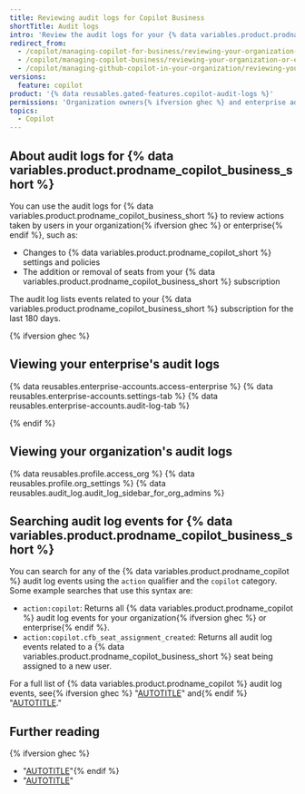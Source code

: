 ```yaml
---
title: Reviewing audit logs for Copilot Business
shortTitle: Audit logs
intro: 'Review the audit logs for your {% data variables.product.prodname_copilot_business_short %} subscription to understand what actions have been taken by which users.'
redirect_from:
  - /copilot/managing-copilot-for-business/reviewing-your-organization-or-enterprises-audit-logs-for-copilot-for-business
  - /copilot/managing-copilot-business/reviewing-your-organization-or-enterprises-audit-logs-for-copilot-business
  - /copilot/managing-github-copilot-in-your-organization/reviewing-your-organization-or-enterprises-audit-logs-for-copilot-business
versions:
  feature: copilot
product: '{% data reusables.gated-features.copilot-audit-logs %}'
permissions: 'Organization owners{% ifversion ghec %} and enterprise administrators{% endif %} can interact with the audit logs.'
topics:
  - Copilot
---
```


## About audit logs for {% data variables.product.prodname_copilot_business_short %}

You can use the audit logs for {% data variables.product.prodname_copilot_business_short %} to review actions taken by users in your organization{% ifversion ghec %} or enterprise{% endif %}, such as:

- Changes to {% data variables.product.prodname_copilot_short %} settings and policies
- The addition or removal of seats from your {% data variables.product.prodname_copilot_business_short %} subscription

The audit log lists events related to your {% data variables.product.prodname_copilot_business_short %} subscription for the last 180 days.

{% ifversion ghec %}

## Viewing your enterprise's audit logs

{% data reusables.enterprise-accounts.access-enterprise %}
{% data reusables.enterprise-accounts.settings-tab %}
{% data reusables.enterprise-accounts.audit-log-tab %}

{% endif %}

## Viewing your organization's audit logs

{% data reusables.profile.access_org %}
{% data reusables.profile.org_settings %}
{% data reusables.audit_log.audit_log_sidebar_for_org_admins %}

## Searching audit log events for {% data variables.product.prodname_copilot_business_short %}

You can search for any of the {% data variables.product.prodname_copilot %} audit log events using the `action` qualifier and the `copilot` category. Some example searches that use this syntax are:

- `action:copilot`: Returns all {% data variables.product.prodname_copilot %} audit log events for your organization{% ifversion ghec %} or enterprise{% endif %}.
- `action:copilot.cfb_seat_assignment_created`: Returns all audit log events related to a {% data variables.product.prodname_copilot_business_short %} seat being assigned to a new user.

For a full list of {% data variables.product.prodname_copilot %} audit log events, see{% ifversion ghec %} "[AUTOTITLE](/enterprise-cloud@latest/admin/monitoring-activity-in-your-enterprise/reviewing-audit-logs-for-your-enterprise/audit-log-events-for-your-enterprise#copilot)" and{% endif %} "[AUTOTITLE](/organizations/keeping-your-organization-secure/managing-security-settings-for-your-organization/audit-log-events-for-your-organization#copilot)."

## Further reading

{% ifversion ghec %}
- "[AUTOTITLE](/admin/monitoring-activity-in-your-enterprise/reviewing-audit-logs-for-your-enterprise/searching-the-audit-log-for-your-enterprise)"{% endif %}
- "[AUTOTITLE](/organizations/keeping-your-organization-secure/managing-security-settings-for-your-organization/reviewing-the-audit-log-for-your-organization)"
